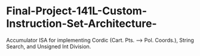 # Final-Project-141L-Custom-Instruction-Set-Architecture-
Accumulator ISA for implementing Cordic (Cart. Pts. —> Pol. Coords.), String Search, and Unsigned Int Division.  
